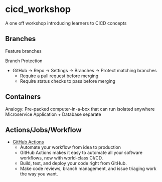 # cicd_workshop
A one off workshop introducing learners to CICD concepts

Branches
--------

Feature branches

Branch Protection

* GitHub -> Repo -> Settings -> Branches -> Protect matching branches
    * Require a pull request before merging 
    * Require status checks to pass before merging 


Containers
----------

Analogy: Pre-packed computer-in-a-box that can run isolated anywhere
Microservice
Application + Database separate


Actions/Jobs/Workflow
-------

* [GitHub Actions](https://github.com/features/actions)
    * Automate your workflow from idea to production
    * GitHub Actions makes it easy to automate all your software workflows, now with world-class CI/CD. 
    * Build, test, and deploy your code right from GitHub. 
    * Make code reviews, branch management, and issue triaging work the way you want.
